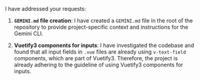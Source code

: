 I have addressed your requests:

1.  **`GEMINI.md` file creation**: I have created a `GEMINI.md` file in the root of the repository to provide project-specific context and instructions for the Gemini CLI.

2.  **Vuetify3 components for inputs**: I have investigated the codebase and found that all input fields in `.vue` files are already using `v-text-field` components, which are part of Vuetify3. Therefore, the project is already adhering to the guideline of using Vuetify3 components for inputs.